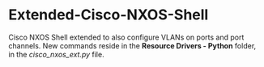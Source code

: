 # Extended-Cisco-NXOS-Shell
Cisco NXOS Shell extended to also configure VLANs on ports and port channels.
New commands reside in the **Resource Drivers - Python** folder, in the *cisco_nxos_ext.py* file.
